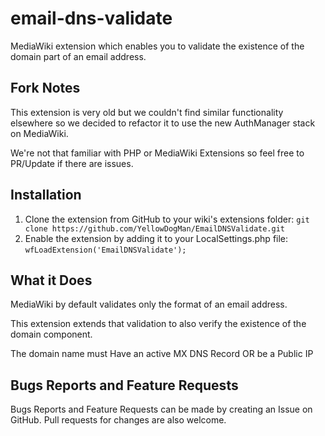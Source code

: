# email-dns-validate
MediaWiki extension which enables you to validate the existence of the domain part of an email address.

## Fork Notes
This extension is very old but we couldn't find similar functionality elsewhere so we decided to refactor it to use the new AuthManager stack on MediaWiki.

We're not that familiar with PHP or MediaWiki Extensions so feel free to PR/Update if there are issues. 

## Installation

1. Clone the extension from GitHub to your wiki's extensions folder: `git clone https://github.com/YellowDogMan/EmailDNSValidate.git`
2. Enable the extension by adding it to your LocalSettings.php file: `wfLoadExtension('EmailDNSValidate');`

## What it Does

MediaWiki by default validates only the format of an email address. 

This extension extends that validation to also verify the existence of the domain component.

The domain name must Have an active MX DNS Record OR be a Public IP

## Bugs Reports and Feature Requests

Bugs Reports and Feature Requests can be made by creating an Issue on GitHub. Pull requests for
changes are also welcome.
